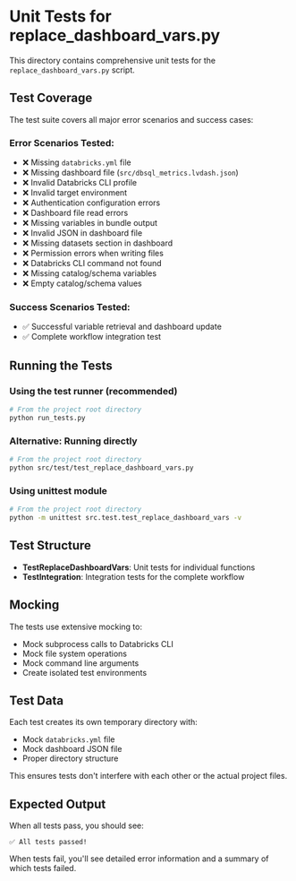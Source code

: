 # Unit Tests for replace_dashboard_vars.py

This directory contains comprehensive unit tests for the `replace_dashboard_vars.py` script.

## Test Coverage

The test suite covers all major error scenarios and success cases:

### Error Scenarios Tested:
- ❌ Missing `databricks.yml` file
- ❌ Missing dashboard file (`src/dbsql_metrics.lvdash.json`)
- ❌ Invalid Databricks CLI profile
- ❌ Invalid target environment
- ❌ Authentication configuration errors
- ❌ Dashboard file read errors
- ❌ Missing variables in bundle output
- ❌ Invalid JSON in dashboard file
- ❌ Missing datasets section in dashboard
- ❌ Permission errors when writing files
- ❌ Databricks CLI command not found
- ❌ Missing catalog/schema variables
- ❌ Empty catalog/schema values

### Success Scenarios Tested:
- ✅ Successful variable retrieval and dashboard update
- ✅ Complete workflow integration test

## Running the Tests

### Using the test runner (recommended)
```bash
# From the project root directory
python run_tests.py
```

### Alternative: Running directly
```bash
# From the project root directory
python src/test/test_replace_dashboard_vars.py
```

### Using unittest module
```bash
# From the project root directory
python -m unittest src.test.test_replace_dashboard_vars -v
```

## Test Structure

- **TestReplaceDashboardVars**: Unit tests for individual functions
- **TestIntegration**: Integration tests for the complete workflow

## Mocking

The tests use extensive mocking to:
- Mock subprocess calls to Databricks CLI
- Mock file system operations
- Mock command line arguments
- Create isolated test environments

## Test Data

Each test creates its own temporary directory with:
- Mock `databricks.yml` file
- Mock dashboard JSON file
- Proper directory structure

This ensures tests don't interfere with each other or the actual project files.

## Expected Output

When all tests pass, you should see:
```
✅ All tests passed!
```

When tests fail, you'll see detailed error information and a summary of which tests failed.
